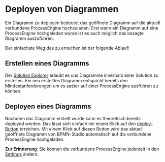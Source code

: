 # Deployen von Diagrammen

Ein Diagramm zu deployen bedeutet das geöffnete Diagramm auf die aktuell
verbundene ProcessEngine hochzuladen.
Erst wenn ein Diagramm auf eine ProcessEngine hochgeladen wurde ist es auch
möglich das besagte Diagramm auszuführen.

Der einfachste Weg das zu erreichen ist der folgende Ablauf!

## Erstellen eines Diagramms

Der [Solution Explorer](../../components/solution-explorer/solution-explorer.md)
erlaubt es uns Diagramme innerhalb einer Solution zu erstellen. Ein neu
erstelltes Diagramm entspricht bereits den Mindestanforderungen um es später auf
einer ProcessEngine ausführen zu können.

## Deployen eines Diagramms

Nachdem das Diagramm erstellt wurde kann es theoretisch bereits deployed werden.
Das lässt sich einfach mit einem Klick auf den
[deploy-Button](../../components/design-view/design-view.md) erreichen.
Mit einem Klick auf diesen Button wird das aktuell geöffnete Diagramm von
BPMN-Studio automatisch auf die verbundene ProcessEngine hochgeladen.

**Zur Erinnerung**: Sie können die verbundene ProcessEngine jederzeit in den
[Settings](../../components/settings/settings.md) ändern.
